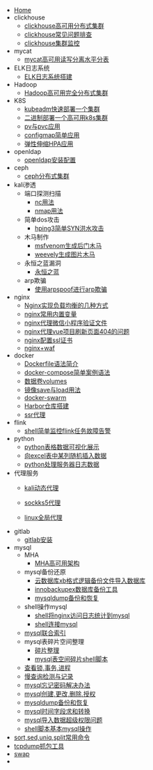 <!-- 工作笔记/_sidebar.md --> 

* [Home](/) 
* clickhouse
  * [clickhouse高可用分布式集群](clickhouse\clickhouse高可用分布式集群.md)
  * [clickhouse常见问题排查](clickhouse\clickhouse常见问题排查.md)
  * [clickhouse集群监控](clickhouse\clickhouse服务监控.md)
* mycat
  * [mycat高可用读写分离水平分表](mycat高可用读写分离水平分表\keeplived+mycat+mysql高可用读写分离水平分表.md)
* ELK日志系统
  * [ELK日志系统搭建](ELK相关\ELK日志系统搭建.md)
* Hadoop
  * [Hadoop高可用完全分布式集群](hadoop相关\Hadoop高可用完全分布式集群.md)
* K8S
  * [kubeadm快速部署一个集群](k8s\k8s集群kubeadm工具部署(1.22版).md)
  * [二进制部署一个高可用k8s集群](k8s\k8s高可用二进制部署.md)
  * [pv与pvc应用](k8s\k8s存储pv与pvc应用.md)
  * [configmap简单应用](k8s\k8s中configmap简单应用.md)
  * [弹性伸缩HPA应用](k8s\弹性伸缩HPA应用.md)
* openldap
  * [openldap安装配置](openldap\openldap环境搭建与配置.md)
* ceph
  * [ceph分布式集群](ceph分布式集群\ceph分布式集群.md)
* kali渗透
  * 端口探测扫描
    * [nc用法](kali相关\端口探测扫描\nc传输文件端口扫描硬盘克隆.md)
    * [nmap用法](kali相关\端口探测扫描\nmap扫描工具.md)
  * 简单dos攻击
    * [hping3简单SYN洪水攻击](kali相关\简单dos攻击\hping3简单SYN洪水攻击.md)
  * 木马制作
    * [msfvenom生成后门木马](kali相关\木马制作\msfvenom生成后门木马文件.md)
    * [weevely生成图片木马](kali相关\木马制作\weevely生成图片木马.md)
  * 永恒之蓝漏洞
    * [永恒之蓝](kali相关\永恒之蓝漏洞\kali利用永恒之蓝漏洞入侵win7系统.md)
  * arp欺骗
    * [使用arpspoof进行arp欺骗](kali相关\arp欺骗\使用arpspoof进行arp欺骗.md)
* nginx
  * [Nginx实现负载均衡的几种方式](nginx相关\Nginx实现负载均衡的几种方式.md)
  * [nginx常用内置变量](nginx相关\nginx常用内置变量.md)
  * [nginx代理微信小程序验证文件](nginx相关\nginx代理验证微信小程序验证文件.md)
  * [nginx代理vue项目刷新页面404的问题](nginx相关\nginx代理vue项目刷新页面404的问题.md)
  * [nginx配置ssl证书](nginx相关\nginx配置ssl证书.md)
  * [nginx+waf](nginx相关\nginx+waf防火墙.md)
* docker
  * [Dockerfile语法简介](docker\Dockerfile语法简介.md)
  * [docker-compose简单案例语法](docker\docker-compose简单配置语法.md)
  * [数据卷volumes](docker\docker数据卷.md)
  * [镜像save与load用法](docker\dcoker容器镜像save与load.md)
  * [docker-swarm](docker\docker-swarm集群搭建.md)
  * [Harbor仓库搭建](docker\Harbor仓库搭建.md)
  * [ssr代理](docker\docker部署ss代理脚本.md)
* flink
  * [shell简单监控flink任务故障告警](flink相关\使用shell监控任务故障邮件告警.md)
* python
  * [python表格数据可视化展示](python\python表格数据可视化展示.md)
  * [向excel表中某列随机插入数据](python\python向excel中某列插入随机数据.md)
  * [python处理服务器日志数据](python\python根据条件从服务器日志筛选出需要的数据.md)
* 代理服务
  * [kali动态代理](代理服务\kali配置动态代理.md)
  
  * [sockks5代理](代理服务\Linux搭建Socks5代理服务器.md)
  
  * [linux全局代理](代理服务\linux配置全局代理.md)
* gitlab
  * [gitlab安装](gitlab\gitlab安装部署.md)
* mysql
  * MHA
    * [MHA高可用架构](mysql相关\MHA\MHA高可用架构.md)
  * mysql备份还原
    * [云数据库xb格式逻辑备份文件导入数据库](mysql相关\mysql备份还原\云数据库xb格式逻辑备份文件导入数据库.md)
    * [innobackupex数据库备份工具](mysql相关\mysql备份还原\innobackupex数据库备份工具安装使用.md)
    * [mysqldump备份和恢复](mysql相关\mysql备份还原\mysqldump备份和恢复.md)
  * shell操作mysql
    * [shell将nginx访问日志统计到mysql](mysql相关\shell脚本操作mysql\Shell脚本连接创建数据库.md)
    * [shell连接mysql](mysql相关\shell脚本操作mysql\shell脚本连接mysql.md)
  * [mysql联合索引](mysql相关\联合唯一索引.md)
  * mysql表碎片空间整理
    * [碎片整理](mysql相关\mysql表空间碎片整理\表空间碎片整理.md)
    * [mysql表空间碎片shell脚本](mysql相关\mysql表空间碎片整理\mysql表碎片空间整理脚本.md)
  * [查看锁,事务,进程](mysql相关\查看锁表_等待锁_事务_进程_批量结束进程.md)
  * [慢查询检测与记录](mysql相关\慢查询检测与记录.md)
  * [mysql忘记密码解决办法](mysql相关\MySql忘记密码解决办法.md)
  * [mysql创建,更改,删除,授权](mysql相关\mysql创建_更改_删除_授权.md)
  * [mysqldump备份和恢复](mysql相关\mysqldump备份和恢复.md)
  * [mysql时间字段求和转换](mysql相关\mysql时间字段求和转换.md)
  * [mysql导入数据超级权限问题](mysql相关\mysql转移数据库出现超级权限限制问题.md)
  * [shell脚本基本mysql操作](mysql相关\Shell脚本连接创建数据库.md)
* [sort,sed,uniq,split常用命令](sort_sed_uniq_split使用\sort_sed_uniq_split.md)
* [tcpdump抓包工具](tcpdump抓包工具\linux使用tcpdump抓包工具抓取网络数据包.md)
* [swap](swap\开启CentOS7下面的swap分区.md)
* 

